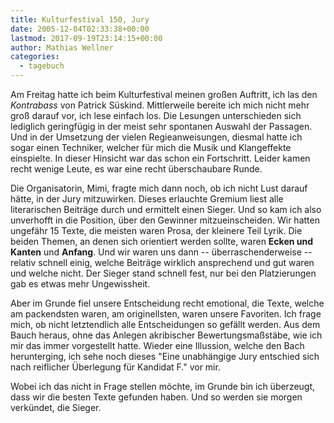 ```yaml
---
title: Kulturfestival 150, Jury
date: 2005-12-04T02:33:38+00:00
lastmod: 2017-09-19T23:14:15+00:00
author: Mathias Wellner
categories:
  - tagebuch
---
```

Am Freitag hatte ich beim Kulturfestival meinen großen Auftritt, ich las den _Kontrabass_ von Patrick Süskind. Mittlerweile bereite ich mich nicht mehr groß darauf vor, ich lese einfach los. Die Lesungen unterschieden sich lediglich geringfügig in der meist sehr spontanen Auswahl der Passagen. Und in der Umsetzung der vielen Regieanweisungen, diesmal hatte ich sogar einen Techniker, welcher für mich die Musik und Klangeffekte einspielte. In dieser Hinsicht war das schon ein Fortschritt. Leider kamen recht wenige Leute, es war eine recht überschaubare Runde. 

Die Organisatorin, Mimi, fragte mich dann noch, ob ich nicht Lust darauf hätte, in der Jury mitzuwirken. Dieses erlauchte Gremium liest alle literarischen Beiträge durch und ermittelt einen Sieger. Und so kam ich also unverhofft in die Position, über den Gewinner mitzueinscheiden. Wir hatten ungefähr 15 Texte, die meisten waren Prosa, der kleinere Teil Lyrik. Die beiden Themen, an denen sich orientiert werden sollte, waren **Ecken und Kanten** und **Anfang**. Und wir waren uns dann -- überraschenderweise -- relativ schnell einig, welche Beiträge wirklich ansprechend und gut waren und welche nicht. Der Sieger stand schnell fest, nur bei den Platzierungen gab es etwas mehr Ungewissheit. 

Aber im Grunde fiel unsere Entscheidung recht emotional, die Texte, welche am packendsten waren, am originellsten, waren unsere Favoriten. Ich frage mich, ob nicht letztendlich alle Entscheidungen so gefällt werden. Aus dem Bauch heraus, ohne das Anlegen akribischer Bewertungsmaßstäbe, wie ich mir das immer vorgestellt hatte. Wieder eine Illussion, welche den Bach herunterging, ich sehe noch dieses "Eine unabhängige Jury entschied sich nach reiflicher Überlegung für Kandidat F." vor mir. 

Wobei ich das nicht in Frage stellen möchte, im Grunde bin ich überzeugt, dass wir die besten Texte gefunden haben. Und so werden sie morgen verkündet, die Sieger.